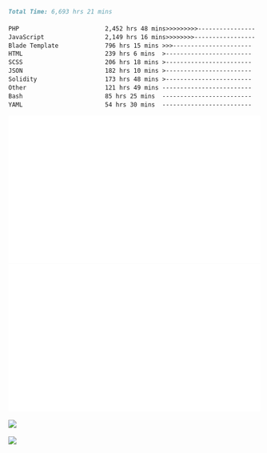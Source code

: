 <!--START_SECTION:waka-->

```markdown
Total Time: 6,693 hrs 21 mins

PHP                        2,452 hrs 48 mins>>>>>>>>>----------------   35.99 %
JavaScript                 2,149 hrs 16 mins>>>>>>>>-----------------   31.54 %
Blade Template             796 hrs 15 mins >>>----------------------   11.68 %
HTML                       239 hrs 6 mins  >------------------------   03.51 %
SCSS                       206 hrs 18 mins >------------------------   03.03 %
JSON                       182 hrs 10 mins >------------------------   02.67 %
Solidity                   173 hrs 48 mins >------------------------   02.55 %
Other                      121 hrs 49 mins -------------------------   01.79 %
Bash                       85 hrs 25 mins  -------------------------   01.25 %
YAML                       54 hrs 30 mins  -------------------------   00.80 %
```

<!--END_SECTION:waka-->

![](https://raw.githubusercontent.com/DrMaxis/github-stats-transparent/output/generated/overview.svg)
![](https://raw.githubusercontent.com/DrMaxis/github-stats-transparent/output/generated/languages.svg)

![](https://git-readme-stats-drmaxis-projects.vercel.app/api?username=drmaxis&show_icons=true&theme=outrun&count_private=true&show=reviews,discussions_started,discussions_answered,prs_merged,prs_merged_percentage&custom_title=2024%20Github%20Rank)
 
<a href="https://count.getloli.com/"><img src="https://count.getloli.com/get/@:maxis-the-alchemist?theme=rule34"></a>
<!-- https://count.getloli.com/get/@alchemist?theme=rule34 -->
<br>
